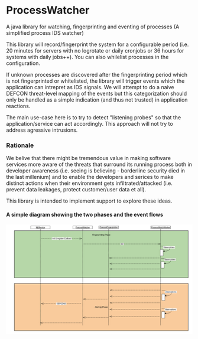 # ProcessWatcher

A java library for watching, fingerprinting and eventing of processes (A simplified process IDS watcher)

This library will record/fingerprint the system for a configurable period (i.e. 20 minutes for servers with no logrotate or daily cronjobs or 36 hours for systems with daily jobs++). You can also whilelist processes in the configuration.

If unknown processes are discovered after the fingerprinting period which is not fingerprinted or whitelisted, the library will trigger events which the application can intrepret as IDS signals. We will attempt to do a naive DEFCON threat-level mapping of the events but this categorization should only be handled as a simple indication (and thus not trusted) in application reactions.

The main use-case here is to try to detect "listening probes" so that the application/service can act accordingly. This approach will not try to address agressive intrusions.

### Rationale

We belive that there might be tremendous value in making software services more aware of the threats that surround its running process both in developer awareness (i.e. seeing is believing - borderline security died in the last millenium) and to enable the developers and serices to make distinct actions when their environment gets infiltrated/attacked (i.e. prevent data leakages, protect customer/user data et all). 

This library is intended to implement support to explore these ideas. 


#### A simple diagram showing the two phases and the event flows

![ProcessWatcher event flow](https://raw.githubusercontent.com/Cantara/ProcessWatcher/master/docs/ProcessWatcherPhasesSequences.png)
